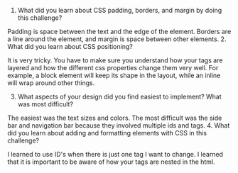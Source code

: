 1. What did you learn about CSS padding, borders, and margin by doing this challenge?

Padding is space between the text and the edge of the element. Borders are a line around the element, and margin is space between other elements.
2. What did you learn about CSS positioning?

It is very tricky. You have to make sure you understand how your tags are layered and how the different css properties change them very well. For example, a block element will keep its shape in the layout, while an inline will wrap around other things.

3. What aspects of your design did you find easiest to implement? What was most difficult?

The easiest was the text sizes and colors.  The most difficult was the side bar and navigation bar because they involved multiple ids and tags.
4. What did you learn about adding and formatting elements with CSS in this challenge?

I learned to use ID's when there is just one tag I want to change. I learned that it is important to be aware of how your tags are nested in the html.